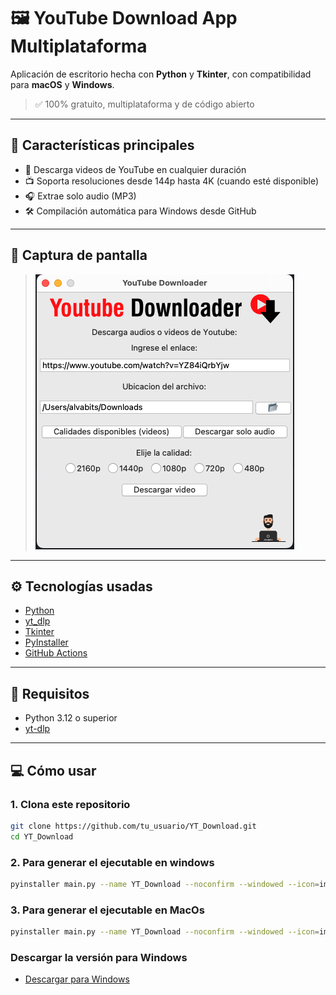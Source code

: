 # 🖼️ YouTube Download App Multiplataforma

Aplicación de escritorio hecha con **Python** y **Tkinter**, con compatibilidad para **macOS** y **Windows**.
> ✅ 100% gratuito, multiplataforma y de código abierto

---

## 🚀 Características principales

- 🔽 Descarga videos de YouTube en cualquier duración
- 📺 Soporta resoluciones desde 144p hasta 4K (cuando esté disponible)
- 🎧 Extrae solo audio (MP3)
- 🛠️ Compilación automática para Windows desde GitHub

---

## 📸 Captura de pantalla

> ![Vista previa de la app](assets/captura.png)

---

## ⚙️ Tecnologías usadas

- [Python](https://www.python.org/)
- [yt_dlp](https://github.com/yt-dlp/yt-dlp)
- [Tkinter](https://docs.python.org/3/library/tkinter.html)
- [PyInstaller](https://pyinstaller.org/)
- [GitHub Actions](https://github.com/features/actions)

---

## 🧩 Requisitos

- Python 3.12 o superior
- [yt-dlp](https://github.com/yt-dlp/yt-dlp)

---

## 💻 Cómo usar

### 1. Clona este repositorio

```bash
git clone https://github.com/tu_usuario/YT_Download.git
cd YT_Download
```

### 2. Para generar el ejecutable en windows
```bash
pyinstaller main.py --name YT_Download --noconfirm --windowed --icon=images/icono.ico --add-data "images;images"
```

### 3. Para generar el ejecutable en MacOs
```bash
pyinstaller main.py --name YT_Download --noconfirm --windowed --icon=images/icon.icns --add-data "images:images"

```

### Descargar la versión para Windows

- [Descargar para Windows](https://github.com/coalva94/YT_Download/actions/runs/14544988995/artifacts/2972637228)
